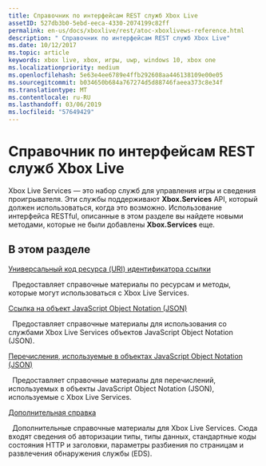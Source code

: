 ```yaml
---
title: Справочник по интерфейсам REST служб Xbox Live
assetID: 527db3b0-5ebd-eeca-4330-2074199c82ff
permalink: en-us/docs/xboxlive/rest/atoc-xboxlivews-reference.html
description: " Справочник по интерфейсам REST служб Xbox Live"
ms.date: 10/12/2017
ms.topic: article
keywords: xbox live, xbox, игры, uwp, windows 10, xbox one
ms.localizationpriority: medium
ms.openlocfilehash: 5e63e4ee6789e4ffb292608aa446138109e00e05
ms.sourcegitcommit: b034650b684a767274d5d88746faeea373c8e34f
ms.translationtype: MT
ms.contentlocale: ru-RU
ms.lasthandoff: 03/06/2019
ms.locfileid: "57649429"
---
```

# <a name="xbox-live-services-restful-reference"></a>Справочник по интерфейсам REST служб Xbox Live

Xbox Live Services — это набор служб для управления игры и сведения проигрывателя. Эти службы поддерживают **Xbox.Services** API, который должен использоваться, когда это возможно. Использование интерфейса RESTful, описанные в этом разделе вы найдете новыми методами, которые не были добавлены **Xbox.Services** еще.

<a id="ID4E5"></a>


## <a name="in-this-section"></a>В этом разделе

[Универсальный код ресурса (URI) идентификатора ссылки](uri/atoc-xboxlivews-reference-uris.md)

&nbsp;&nbsp;Предоставляет справочные материалы по ресурсам и методы, которые могут использоваться с Xbox Live Services.

[Ссылка на объект JavaScript Object Notation (JSON)](json/atoc-xboxlivews-reference-json.md)

&nbsp;&nbsp;Предоставляет справочные материалы для использования со службами Xbox Live Services объектов JavaScript Object Notation (JSON).

[Перечисления, используемые в объектах JavaScript Object Notation (JSON)](enums/atoc-xboxlivews-reference-enums.md)

&nbsp;&nbsp;Предоставляет справочные материалы для перечислений, используемых в объекты JavaScript Object Notation (JSON), используемые с Xbox Live Services.

[Дополнительная справка](additional/atoc-xboxlivews-reference-additional.md)

&nbsp;&nbsp;Дополнительные справочные материалы для Xbox Live Services. Сюда входят сведения об авторизации типы, типы данных, стандартные коды состояния HTTP и заголовки, параметры разбиения по страницам и развлечения обнаружения службы (EDS).
